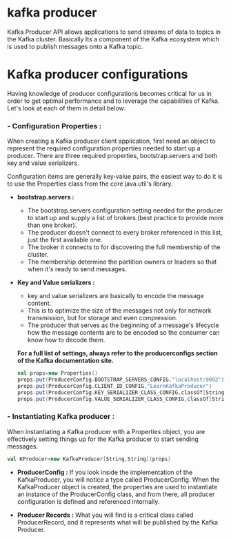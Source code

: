 # kafka producer
Kafka Producer API allows applications to send streams of data to topics in the Kafka cluster. Basically Its a component of the Kafka ecosystem which is used to publish messages onto a Kafka topic.

# Kafka producer configurations
Having knowledge of producer configurations becomes critical for us in order to get optimal performance and to leverage the capabilities of Kafka. Let's look at each of them in detail below:

### - Configuration Properties : 
When creating a Kafka producer client application, first need an object to represent the required configuration properties needed to start up a producer. There are three required properties, bootstrap.servers and both key and value serializers.

Configuration items are generally key‑value pairs, the easiest way to do it is to use the Properties class from the core java.util's library.

 - **bootstrap.servers :** 
	 - The bootstrap.servers configuration setting needed for the producer to start up and supply a list of brokers (best practice to provide more than one broker).
	 - The producer doesn't connect to every broker referenced in this list, just the first available one.
	 - The broker it connects to for discovering the full membership of the cluster.
	 - The membership  determine the partition owners or leaders so that when it's ready to send messages.
	 
 - **Key and Value serializers :**
	 - key and value serializers are basically to encode the message content.
	 - This is to optimize the size of the messages not only for network transmission, but for storage and even compression.
	 - The producer that serves as the beginning of a message's lifecycle how the message contents are to be encoded so the consumer can know how to decode them.

	**For a full list of settings, always refer to the producerconfigs section of the Kafka documentation site.**

	```scala
	val props=new Properties()
	props.put(ProducerConfig.BOOTSTRAP_SERVERS_CONFIG,"localhost:9092")
	props.put(ProducerConfig.CLIENT_ID_CONFIG,"LearnKafkaProducer")
	props.put(ProducerConfig.KEY_SERIALIZER_CLASS_CONFIG,classOf[StringSerializer].getName)
	props.put(ProducerConfig.VALUE_SERIALIZER_CLASS_CONFIG,classOf[StringSerializer].getName)
	```
	 

### - Instantiating Kafka producer :
When instantiating a Kafka producer with a Properties object, you are effectively setting things up for the Kafka producer to start sending messages.
```scala
val KProducer=new KafkaProducer[String,String](props)
```

 - **ProducerConfig :** If you look inside the implementation of the KafkaProducer, you will notice a type called ProducerConfig. When the KafkaProducer object is created, the properties are used to instantiate an instance of the ProducerConfig class, and from there, all producer configuration is defined and referenced internally.
 
 - **Producer Records :** What you will find is a critical class called ProducerRecord, and it represents what will be published by the Kafka Producer.

<!--stackedit_data:
eyJoaXN0b3J5IjpbNzI2NzQ3MjQ0LC0xNTg5Nzg2NTE4LDYxMT
AwOTM2MywxMTY4NDk4MjAyLDc1MjI0OTcxNSwtMjg4NDA2NDg3
LDE2MTc0OTU3NDQsMzYyNjE5NDgxLDE2MjQzNDMwNDAsMjAzNT
gyMTUzNCwtMTI5ODExMjMxNCwtNDQ1MjMwNzMwLC05Njk5NTkz
NiwtMTY2MDU0OTM2OSwtMTYzNDc1MzcxNSwxMTg1NTc3MDcwLC
0yMDU0NDg2NjgxLC00NzA0NTI2MDgsNjUwODk4MTgsLTIwODg3
NDY2MTJdfQ==
-->